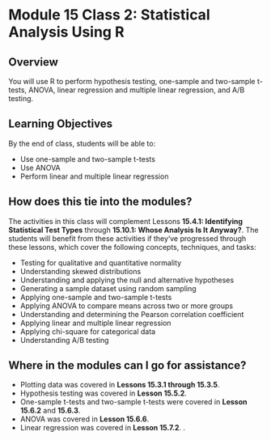 # Module 15 Class 2: Statistical Analysis Using R

## Overview

You will use R to perform hypothesis testing, one-sample and two-sample t-tests, ANOVA, linear regression and multiple linear regression, and A/B testing. 

## Learning Objectives

By the end of class, students will be able to:

* Use one-sample and two-sample t-tests 
* Use ANOVA 
* Perform linear and multiple linear regression

## How does this tie into the modules?

The activities in this class will complement Lessons **15.4.1: Identifying Statistical Test Types** through **15.10.1: Whose Analysis Is It Anyway?**. The students will benefit from these activities if they‘ve progressed through these lessons, which cover the following concepts, techniques, and tasks:  

* Testing for qualitative and quantitative normality
* Understanding skewed distributions
* Understanding and applying the null and alternative hypotheses
* Generating a sample dataset using random sampling
* Applying one-sample and two-sample t-tests
* Applying ANOVA to compare means across two or more groups
* Understanding and determining the Pearson correlation coefficient 
* Applying linear and multiple linear regression 
* Applying chi-square for categorical data
* Understanding A/B testing

## Where in the modules can I go for assistance?

  * Plotting data was covered in **Lessons 15.3.1 through 15.3.5**.
  * Hypothesis testing was covered in **Lesson 15.5.2**.
  * One-sample t-tests and two-sample t-tests were covered in **Lesson 15.6.2** and **15.6.3**.
  * ANOVA was covered in **Lesson 15.6.6**.
  * Linear regression was covered in **Lesson 15.7.2**.
.